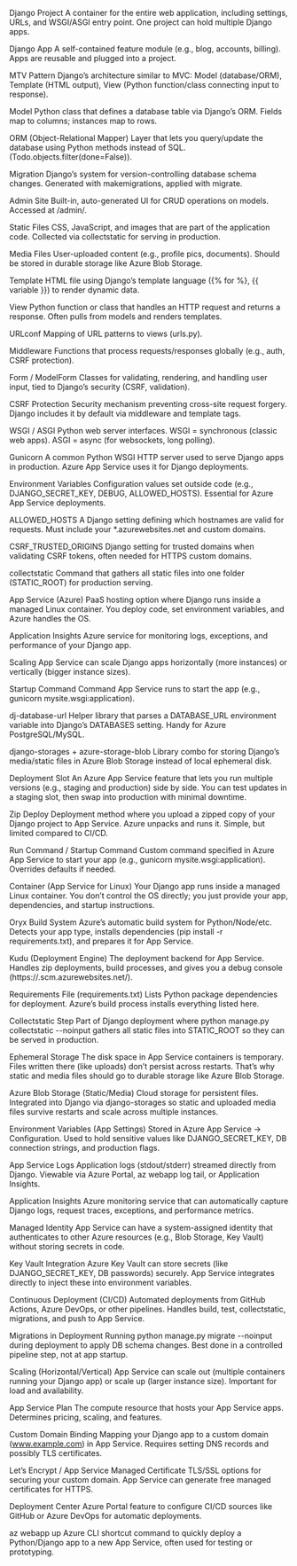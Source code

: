 Django Project
A container for the entire web application, including settings, URLs, and WSGI/ASGI entry point. One project can hold multiple Django apps.

Django App
A self-contained feature module (e.g., blog, accounts, billing). Apps are reusable and plugged into a project.

MTV Pattern
Django’s architecture similar to MVC: Model (database/ORM), Template (HTML output), View (Python function/class connecting input to response).

Model
Python class that defines a database table via Django’s ORM. Fields map to columns; instances map to rows.

ORM (Object-Relational Mapper)
Layer that lets you query/update the database using Python methods instead of SQL. (Todo.objects.filter(done=False)).

Migration
Django’s system for version-controlling database schema changes. Generated with makemigrations, applied with migrate.

Admin Site
Built-in, auto-generated UI for CRUD operations on models. Accessed at /admin/.

Static Files
CSS, JavaScript, and images that are part of the application code. Collected via collectstatic for serving in production.

Media Files
User-uploaded content (e.g., profile pics, documents). Should be stored in durable storage like Azure Blob Storage.

Template
HTML file using Django’s template language ({% for %}, {{ variable }}) to render dynamic data.

View
Python function or class that handles an HTTP request and returns a response. Often pulls from models and renders templates.

URLconf
Mapping of URL patterns to views (urls.py).

Middleware
Functions that process requests/responses globally (e.g., auth, CSRF protection).

Form / ModelForm
Classes for validating, rendering, and handling user input, tied to Django’s security (CSRF, validation).

CSRF Protection
Security mechanism preventing cross-site request forgery. Django includes it by default via middleware and template tags.

WSGI / ASGI
Python web server interfaces. WSGI = synchronous (classic web apps). ASGI = async (for websockets, long polling).

Gunicorn
A common Python WSGI HTTP server used to serve Django apps in production. Azure App Service uses it for Django deployments.

Environment Variables
Configuration values set outside code (e.g., DJANGO_SECRET_KEY, DEBUG, ALLOWED_HOSTS). Essential for Azure App Service deployments.

ALLOWED_HOSTS
A Django setting defining which hostnames are valid for requests. Must include your *.azurewebsites.net and custom domains.

CSRF_TRUSTED_ORIGINS
Django setting for trusted domains when validating CSRF tokens, often needed for HTTPS custom domains.

collectstatic
Command that gathers all static files into one folder (STATIC_ROOT) for production serving.

App Service (Azure)
PaaS hosting option where Django runs inside a managed Linux container. You deploy code, set environment variables, and Azure handles the OS.

Application Insights
Azure service for monitoring logs, exceptions, and performance of your Django app.

Scaling
App Service can scale Django apps horizontally (more instances) or vertically (bigger instance sizes).

Startup Command
Command App Service runs to start the app (e.g., gunicorn mysite.wsgi:application).

dj-database-url
Helper library that parses a DATABASE_URL environment variable into Django’s DATABASES setting. Handy for Azure PostgreSQL/MySQL.

django-storages + azure-storage-blob
Library combo for storing Django’s media/static files in Azure Blob Storage instead of local ephemeral disk.




Deployment Slot
An Azure App Service feature that lets you run multiple versions (e.g., staging and production) side by side. You can test updates in a staging slot, then swap into production with minimal downtime.

Zip Deploy
Deployment method where you upload a zipped copy of your Django project to App Service. Azure unpacks and runs it. Simple, but limited compared to CI/CD.

Run Command / Startup Command
Custom command specified in Azure App Service to start your app (e.g., gunicorn mysite.wsgi:application). Overrides defaults if needed.

Container (App Service for Linux)
Your Django app runs inside a managed Linux container. You don’t control the OS directly; you just provide your app, dependencies, and startup instructions.

Oryx Build System
Azure’s automatic build system for Python/Node/etc. Detects your app type, installs dependencies (pip install -r requirements.txt), and prepares it for App Service.

Kudu (Deployment Engine)
The deployment backend for App Service. Handles zip deployments, build processes, and gives you a debug console (https://<appname>.scm.azurewebsites.net/).

Requirements File (requirements.txt)
Lists Python package dependencies for deployment. Azure’s build process installs everything listed here.

Collectstatic Step
Part of Django deployment where python manage.py collectstatic --noinput gathers all static files into STATIC_ROOT so they can be served in production.

Ephemeral Storage
The disk space in App Service containers is temporary. Files written there (like uploads) don’t persist across restarts. That’s why static and media files should go to durable storage like Azure Blob Storage.

Azure Blob Storage (Static/Media)
Cloud storage for persistent files. Integrated into Django via django-storages so static and uploaded media files survive restarts and scale across multiple instances.

Environment Variables (App Settings)
Stored in Azure App Service → Configuration. Used to hold sensitive values like DJANGO_SECRET_KEY, DB connection strings, and production flags.

App Service Logs
Application logs (stdout/stderr) streamed directly from Django. Viewable via Azure Portal, az webapp log tail, or Application Insights.

Application Insights
Azure monitoring service that can automatically capture Django logs, request traces, exceptions, and performance metrics.

Managed Identity
App Service can have a system-assigned identity that authenticates to other Azure resources (e.g., Blob Storage, Key Vault) without storing secrets in code.

Key Vault Integration
Azure Key Vault can store secrets (like DJANGO_SECRET_KEY, DB passwords) securely. App Service integrates directly to inject these into environment variables.

Continuous Deployment (CI/CD)
Automated deployments from GitHub Actions, Azure DevOps, or other pipelines. Handles build, test, collectstatic, migrations, and push to App Service.

Migrations in Deployment
Running python manage.py migrate --noinput during deployment to apply DB schema changes. Best done in a controlled pipeline step, not at app startup.

Scaling (Horizontal/Vertical)
App Service can scale out (multiple containers running your Django app) or scale up (larger instance size). Important for load and availability.

App Service Plan
The compute resource that hosts your App Service apps. Determines pricing, scaling, and features.

Custom Domain Binding
Mapping your Django app to a custom domain (www.example.com) in App Service. Requires setting DNS records and possibly TLS certificates.

Let’s Encrypt / App Service Managed Certificate
TLS/SSL options for securing your custom domain. App Service can generate free managed certificates for HTTPS.

Deployment Center
Azure Portal feature to configure CI/CD sources like GitHub or Azure DevOps for automatic deployments.

az webapp up
Azure CLI shortcut command to quickly deploy a Python/Django app to a new App Service, often used for testing or prototyping.